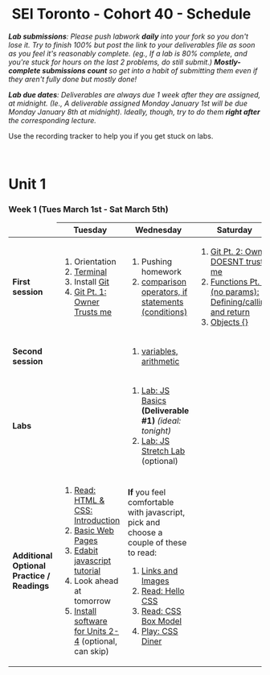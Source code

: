 <h1><img src="https://ga-dash.s3.amazonaws.com/production/assets/logo-9f88ae6c9c3871690e33280fcf557f33.png" alt="" style="max-width:100%;"></a> SEI Toronto - Cohort 40 - Schedule</h1>

<i><strong>Lab submissions</strong>: Please push labwork <strong>daily</strong> into your fork so you don't lose it. Try to finish 100% but post the link to your deliverables file as soon as you feel it's reasonably complete. (eg., If a lab is 80% complete, and you're stuck for hours on the last 2 problems, do still submit.) <strong>Mostly-complete submissions count</strong> so get into a habit of submitting them even if they aren't fully done but mostly done!</i>

<i><strong>Lab due dates</strong>: Deliverables are always due 1 week after they are assigned, at midnight. (Ie., A deliverable assigned Monday January 1st will be due Monday January 8th at midnight). Ideally, though, try to do them <strong>right after</strong> the corresponding lecture.</i>

Use the recording tracker to help you if you get stuck on labs.

<br>

# Unit 1

### Week 1 (Tues March 1st - Sat March 5th)

<table>
<thead>
<tr>
  <td></td>
  <th>Tuesday</th>
  <th>Wednesday</th>
  <th>Saturday</th>
</tr>
</thead>
<tbody>

<tr>
  <td><strong>First session</strong></td>
  <td>
    <ol>
      <li>Orientation</li>
      <li><a href="w01/d1/lectures/intro-dev-env.md">Terminal</a></li>
      <li>Install <a href="w01/d1/installfest.md#git">Git</a></li>
      <li><a href="w01/d1/lectures/git-intro-workflow.md">Git Pt. 1: Owner Trusts me</a></li>
    </ol>
  </td>
  <td>
    <ol>
      <li>Pushing homework</li>
      <li><a href="w01/d2/js-conditions.md">comparison operators, if statements (conditions)</li>
    </ol>
  </td>
  <td>
    <ol>
      <li><a href="w01/d2/git-intro-workflow.md/#5-trust-issues-when-the-repo-owner-doesnt-trust-you">Git Pt. 2: Owner DOESNT trust me</a></li>
      <li><a href="w01/d3/js-functions-and-scope.md">Functions Pt. 1 (no params): Defining/calling, and return</a></li>
      <li><a href="w01/d3/js-objects.md">Objects {}</li>
    </ol>
  </td>
</tr>
<tr>
  <td><strong>Second session</strong></td>
  <td></td>
  <td>
    <ol>
      <li><a href="w01/d1/lectures/js-intro-datatypes.md">variables, arithmetic</a></li>
    </ol>
  </td>
  <td></td>
</tr>
<tr>
  <td><strong>Labs</strong></td>
  <td></td>
  <td>
    <ol>
      <li><a href="w01/d1/labs/js-basics-lab.md">Lab: JS Basics</a> <strong>(Deliverable #1)</strong> <em>(ideal: tonight)</em></li>
      <li><a href="w01/d1/labs/stretch/js-stretch-lab.md">Lab: JS Stretch Lab</a> (optional)</li>
    </ol>
  </td>
</tr>
<tr>
  <td><strong>Additional Optional Practice / Readings</strong></td>
  <td>
    <ol>
      <li><a href="https://www.internetingishard.com/html-and-css/introduction/">Read: HTML & CSS: Introduction</a></li>
      <li><a href="https://www.internetingishard.com/html-and-css/basic-web-pages/">Basic Web Pages</a></li>
      <li><a href="https://edabit.com/tutorial/javascript">Edabit javascript tutorial</a></li>
      <li>Look ahead at tomorrow</li>
      <li><a href="w01/d1/installfest.md">Install software for Units 2-4</a> (optional, can skip)</li>
    </ol>
  </td>
  <td>
    <strong>If</strong> you feel comfortable with javascript, pick and choose a couple of these to read:
    <ol>
      <li><a href="https://www.internetingishard.com/html-and-css/links-and-images/">Links and Images</a></li>
      <li><a href="https://www.internetingishard.com/html-and-css/hello-css/">Read: Hello CSS</a></li>
      <li><a href="https://www.internetingishard.com/html-and-css/css-box-model/">Read: CSS Box Model</a></li>
      <li><a href="https://flukeout.github.io/">Play: CSS Diner</a></li>
    </ol>
  </td>
</tr>
</tbody>
</table>


